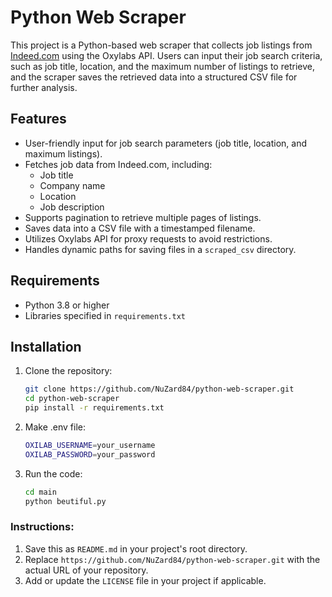 # Python Web Scraper

This project is a Python-based web scraper that collects job listings from [Indeed.com](https://in.indeed.com) using the Oxylabs API. Users can input their job search criteria, such as job title, location, and the maximum number of listings to retrieve, and the scraper saves the retrieved data into a structured CSV file for further analysis.

## Features

- User-friendly input for job search parameters (job title, location, and maximum listings).
- Fetches job data from Indeed.com, including:
  - Job title
  - Company name
  - Location
  - Job description
- Supports pagination to retrieve multiple pages of listings.
- Saves data into a CSV file with a timestamped filename.
- Utilizes Oxylabs API for proxy requests to avoid restrictions.
- Handles dynamic paths for saving files in a `scraped_csv` directory.

## Requirements

- Python 3.8 or higher
- Libraries specified in `requirements.txt`

## Installation

1. Clone the repository:

   ```bash
   git clone https://github.com/NuZard84/python-web-scraper.git
   cd python-web-scraper
   pip install -r requirements.txt
   ```

2. Make .env file:

   ```bash
   OXILAB_USERNAME=your_username
   OXILAB_PASSWORD=your_password
   ```

3. Run the code:
   ```bash
   cd main
   python beutiful.py
   ```

### Instructions:

1. Save this as `README.md` in your project's root directory.
2. Replace `https://github.com/NuZard84/python-web-scraper.git` with the actual URL of your repository.
3. Add or update the `LICENSE` file in your project if applicable.
